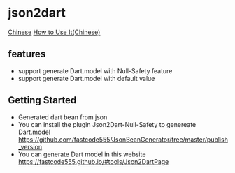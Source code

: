 # json2dart

[Chinese](README_CN.md)
[How to Use It(Chinese)](json2dart_database.md)
## features

- support generate Dart.model with Null-Safety feature
- support generate Dart.model with default value

## Getting Started

- Generated dart bean from json
- You can install the plugin Json2Dart-Null-Safety to genereate
  Dart.model https://github.com/fastcode555/JsonBeanGenerator/tree/master/publish_version
- You can generate Dart model in this website https://fastcode555.github.io/#tools/Json2DartPage